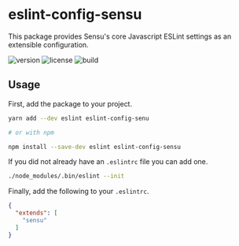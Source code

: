 # eslint-config-sensu

This package provides Sensu's core Javascript ESLint settings as an extensible
configuration.

![version](http://img.shields.io/npm/v/eslint-config-sensu.svg?style=flat-square)
![license](http://img.shields.io/npm/l/eslint-config-sensu.svg?style=flat-square)
![build](https://img.shields.io/travis/sensu/eslint-config-sensu/master.svg?style=flat-square)

## Usage

First, add the package to your project.

```sh
yarn add --dev eslint eslint-config-senu

# or with npm

npm install --save-dev eslint eslint-config-sensu
```

If you did not already have an `.eslintrc` file you can add one.

```sh
./node_modules/.bin/eslint --init
```

Finally, add the following to your `.eslintrc`.

```json
{
  "extends": [
    "sensu"
  ]
}
```
